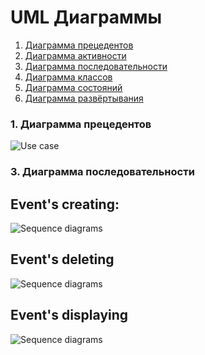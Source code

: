 # UML Диаграммы    
1. [Диаграмма прецедентов](#1)    
2. [Диаграмма активности](#2)    
3. [Диаграмма последовательности](#3)    
4. [Диаграмма классов](#4)    
5. [Диаграмма состояний](#5)    
6. [Диаграмма развёртывания](#6)    

### 1. Диаграмма прецедентов<a name="1"></a>
![Use case](https://github.com/dtseloguz/Reminder/blob/master/Design%20and%20modeling/Other%20diagrams/Use%20Case%20diagram.png)


### 3. Диаграмма последовательности<a name="3"></a>
## Event's creating:
![Sequence diagrams](https://github.com/dtseloguz/Reminder/blob/master/Design%20and%20modeling/Sequence%20diagrams/Event's%20creating%20(sequence).png)

## Event's deleting
![Sequence diagrams](https://github.com/dtseloguz/Reminder/blob/master/Design%20and%20modeling/Sequence%20diagrams/Event's%20deleting%20(sequence).png)

## Event's displaying 
![Sequence diagrams](https://github.com/dtseloguz/Reminder/blob/master/Design%20and%20modeling/Sequence%20diagrams/Event's%20displaying%20(sequence).png)
